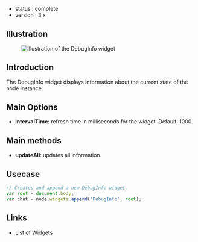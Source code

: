  - status : complete
 - version : 3.x

## Illustration

<figure>
  <img src="http://nodegame.org/images/wiki/debug-info-widget.jpeg" alt="Illustration of the DebugInfo widget">
</figure>

## Introduction

The DebugInfo widget displays information about the current state of
the node instance.

## Main Options

- **intervalTime**: refresh time in milliseconds for the
    widget. Default: 1000.
  
## Main methods

- **updateAll**: updates all information.


## Usecase

```js
// Creates and append a new DebugInfo widget.
var root = document.body;
var chat = node.widgets.append('DebugInfo', root);

```

## Links

- [List of Widgets](Widgets-v3)
